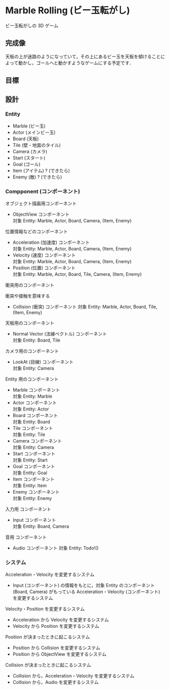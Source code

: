# Marble Rolling (ビー玉転がし)

ビー玉転がしの 3D ゲーム

## 完成像

天板の上が迷路のようになっていて，その上にあるビー玉を天板を傾けることによって動かし，ゴールへと動かすようなゲームにする予定です．

## 目標

## 設計

### Entity

- Marble (ビー玉)
- Actor (メインビー玉)
- Board (天板)
- Tile (壁・地面のタイル)
- Camera (カメラ)
- Start (スタート)
- Goal (ゴール)
- Item (アイテム) ? (できたら)
- Enemy (敵) ? (できたら)

### Compponent (コンポーネント)

オブジェクト描画用コンポーネント

- ObjectView コンポーネント  
    対象 Entity: Marble, Actor, Board, Camera, (Item, Enemy)

位置情報などのコンポーネント

- Acceleration (加速度) コンポーネント  
    対象 Entity: Marble, Actor, Board, Camera, (Item, Enemy)
- Velocity (速度) コンポーネント  
    対象 Entity: Marble, Actor, Board, Camera, (Item, Enemy)
- Position (位置) コンポーネント  
    対象 Entity: Marble, Actor, Board, Tile, Camera, (Item, Enemy)

衝突用のコンポーネント

衝突や接触を意味する

- Collision (衝突) コンポーネント
    対象 Entity: Marble, Actor, Board, Tile, (Item, Enemy)


天板用のコンポーネント

- Normal Vector (法線ベクトル) コンポーネント  
    対象 Entity: Board, Tile

カメラ用のコンポーネント

- LookAt (目線) コンポーネント  
    対象 Entity: Camera

Entity 用のコンポーネント

- Marble コンポーネント  
    対象 Entity: Marble
- Actor コンポーネント  
    対象 Entity: Actor
- Board コンポーネント  
    対象 Entity: Board
- Tile コンポーネント  
    対象 Entity: Tile 
- Camera コンポーネント  
    対象 Entity: Camera
- Start コンポーネント  
    対象 Entity: Start
- Goal コンポーネント  
    対象 Entity: Goal
- Item コンポーネント  
    対象 Entity: Item
- Enemy コンポーネント  
    対象 Entity: Enemy

入力用 コンポーネント

- Input コンポーネント  
    対象 Entity: Board, Camera

音用 コンポーネント

- Audio コンポーネント
    対象 Entity: Todo!()

### システム

Acceleration・Velocity を変更するシステム

- Input (コンポーネント) の情報をもとに，対象 Entity のコンポーネント (Board, Camera) がもっている Acceleration・Velocity (コンポーネント) を変更するシステム

Velocity・Position を変更するシステム

- Acceleration から Velocity を変更するシステム
- Velocity から Position を変更するシステム

Position が決まったときに起こるシステム
- Position から Collision を変更するシステム
- Position から ObjectView を変更するシステム

Collision が決まったときに起こるシステム

- Collision から，Acceleration・Velocity を変更するシステム
- Collision から，Audio を変更するシステム
